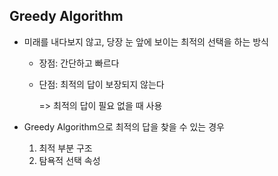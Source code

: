 ## Greedy Algorithm

* 미래를 내다보지 않고, 당장 눈 앞에 보이는 최적의 선택을 하는 방식

  * 장점: 간단하고 빠르다

  * 단점: 최적의 답이 보장되지 않는다

    => 최적의 답이 필요 없을 때 사용

* Greedy Algorithm으로 최적의 답을 찾을 수 있는 경우
  1. 최적 부분 구조
  2. 탐욕적 선택 속성